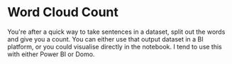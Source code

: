 # Word Cloud Count

You're after a quick way to take sentences in a dataset, split out the words and give you a count. You can either use that output dataset in a BI platform, or you could visualise directly in the notebook. I tend to use this with either Power BI or Domo. 
